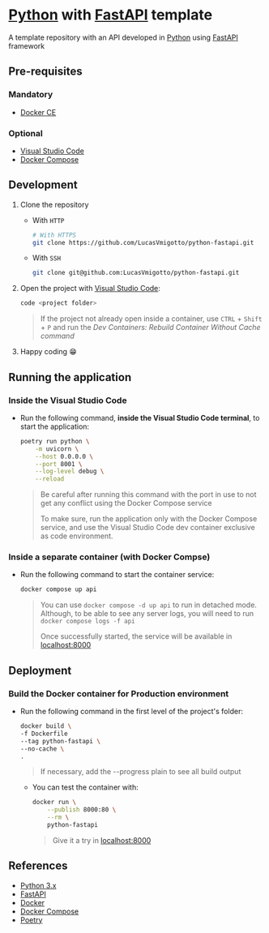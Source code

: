 # [Python](https://www.python.org/) with [FastAPI](https://fastapi.tiangolo.com/) template

A template repository with an API developed in [Python](https://www.python.org/) using [FastAPI](https://fastapi.tiangolo.com/) framework

## Pre-requisites

### Mandatory

* [Docker CE](https://docs.docker.com/engine/)

### Optional

* [Visual Studio Code](https://code.visualstudio.com/)
* [Docker Compose](https://docs.docker.com/compose/)

## Development

1. Clone the repository

    * With `HTTP`

        ```bash
        # With HTTPS
        git clone https://github.com/LucasVmigotto/python-fastapi.git
        ```

    * With `SSH`

        ```bash
        git clone git@github.com:LucasVmigotto/python-fastapi.git
        ```

2. Open the project with [Visual Studio Code](https://code.visualstudio.com/):

    ```bash
    code <project folder>
    ```

    > If the project not already open inside a container, use `CTRL` + `Shift` + `P` and run the _Dev Containers: Rebuild Container Without Cache command_

3. Happy coding 😁

## Running the application

### Inside the Visual Studio Code

* Run the following command, **inside the Visual Studio Code terminal**, to start the application:

    ```bash
    poetry run python \
        -m uvicorn \
        --host 0.0.0.0 \
        --port 8001 \
        --log-level debug \
        --reload
    ```

    > Be careful after running this command with the port in use to not get any conflict using the Docker Compose service
    >
    > To make sure, run the application only with the Docker Compose service, and use the Visual Studio Code dev container exclusive as code environment.

### Inside a separate container (with Docker Compse)

* Run the following command to start the container service:

    ```bash
    docker compose up api
    ```

    > You can use `docker compose -d up api` to run in detached mode. Although, to be able to see any server logs, you will need to run `docker compose logs -f api`
    >
    > Once successfully started, the service will be available in [localhost:8000](http://localhost:8000)

## Deployment

### Build the Docker container for Production environment

* Run the following command in the first level of the project's folder:

    ```bash
    docker build \
    -f Dockerfile
    --tag python-fastapi \
    --no-cache \
    .
    ```

    > If necessary, add the --progress plain to see all build output

  * You can test the container with:

    ```bash
    docker run \
        --publish 8000:80 \
        --rm \
        python-fastapi
    ```

    > Give it a try in [localhost:8000](http://localhost:8000/docs)

## References

* [Python 3.x](https://docs.python.org/3/)
* [FastAPI](https://fastapi.tiangolo.com/)
* [Docker](https://docs.docker.com/)
* [Docker Compose](https://docs.docker.com/reference/cli/docker/compose/)
* [Poetry](https://python-poetry.org/)
